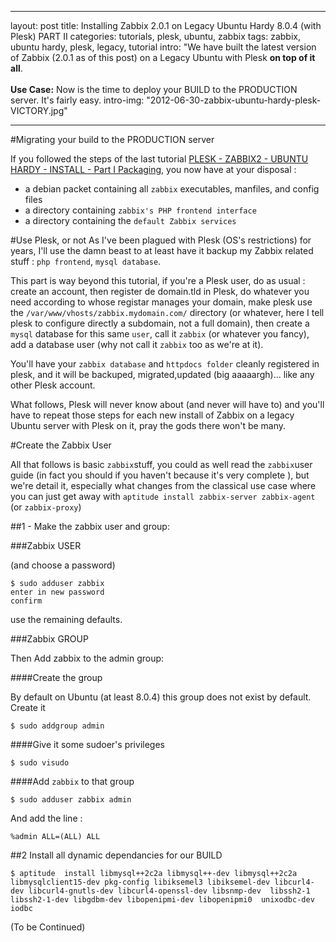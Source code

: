 
---
layout: post
title: Installing Zabbix 2.0.1 on Legacy Ubuntu Hardy 8.0.4 (with Plesk) PART II
categories: tutorials, plesk, ubuntu, zabbix
tags: zabbix, ubuntu hardy, plesk, legacy, tutorial
intro: "We have built the latest version of Zabbix (2.0.1 as of this post) on a Legacy Ubuntu with Plesk <strong>on top of it all</strong>.<br /><br /><strong>Use Case:</strong> Now is the time to deploy your BUILD to the PRODUCTION server. It's fairly easy.
intro-img: "2012-06-30-zabbix-ubuntu-hardy-plesk-VICTORY.jpg"

---

#Migrating your build to the PRODUCTION server

If you followed the steps of the last tutorial [PLESK - ZABBIX2 - UBUNTU HARDY - INSTALL - Part I Packaging](), you now have at your disposal :

* a debian packet containing all `zabbix` executables, manfiles, and config files
* a directory containing `zabbix's PHP frontend interface`
* a directory containing the `default Zabbix services`

#Use Plesk, or not
As I've been plagued with Plesk (OS's restrictions) for years, I'll use the damn beast to at least have it backup my Zabbix related stuff : `php frontend`, `mysql database`. 

This part is way beyond this tutorial, if you're a Plesk user, do as usual : create an account, then register de domain.tld in Plesk, do whatever you need according to whose registar manages your domain, make plesk use the `/var/www/vhosts/zabbix.mydomain.com/` directory (or whatever, here I tell plesk to configure directly a subdomain, not a full domain), then create a `mysql` database for this same `user`, call it `zabbix` (or whatever you fancy), add a database user (why not call it `zabbix` too as we're at it).

You'll have your `zabbix database` and `httpdocs folder` cleanly registered in plesk, and it will be backuped, migrated,updated (big aaaaargh)... like any other Plesk account.

What follows, Plesk will never know about (and never will have to) and you'll have to repeat those steps for each new install of Zabbix on a legacy Ubuntu server with Plesk on it, pray the gods there won't be many.

#Create the Zabbix User

All that follows is basic `zabbix`stuff, you could as well read the `zabbix`user guide (in fact you should if you haven't because it's very complete ), but we're detail it, especially what changes from the classical use case where you can just get away with `aptitude install zabbix-server zabbix-agent` (or `zabbix-proxy`)

##1 - Make the zabbix user and group:

###Zabbix USER

(and choose a password)

    $ sudo adduser zabbix
    enter in new password
    confirm

use the remaining defaults.

###Zabbix GROUP

Then Add zabbix to the admin group:

####Create the group

By default on Ubuntu (at least 8.0.4) this group does not exist by default. Create it

    $ sudo addgroup admin

####Give it some sudoer's privileges

    $ sudo visudo

####Add `zabbix` to that group

    $ sudo adduser zabbix admin

And add the line : 

    %admin ALL=(ALL) ALL




##2 Install all dynamic dependancies for our BUILD

    $ aptitude  install libmysql++2c2a libmysql++-dev libmysql++2c2a libmysqlclient15-dev pkg-config libiksemel3 libiksemel-dev libcurl4-dev libcurl4-gnutls-dev libcurl4-openssl-dev libsnmp-dev  libssh2-1 libssh2-1-dev libgdbm-dev libopenipmi-dev libopenipmi0  unixodbc-dev iodbc
    
    
(To be Continued)
